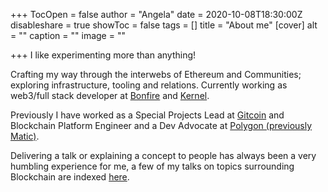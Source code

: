 +++
TocOpen = false
author = "Angela"
date = 2020-10-08T18:30:00Z
disableshare = true
showToc = false
tags = []
title = "About me"
[cover]
alt = ""
caption = ""
image = ""

+++
I like experimenting more than anything!

Crafting my way through the interwebs of Ethereum and Communities; exploring infrastructure, tooling and relations. Currently working as web3/full stack developer at [Bonfire](https://trybonfire.xyz) and [Kernel](https://kernel.community/en/).

Previously I have worked as a Special Projects Lead at [Gitcoin](https://gitcoin.co) and Blockchain Platform Engineer and a Dev Advocate at [Polygon (previously Matic)](https://polygon.technology/).

Delivering a talk or explaining a concept to people has always been a very humbling experience for me, a few of my talks on topics surrounding Blockchain are indexed [here](/tags/speaking).